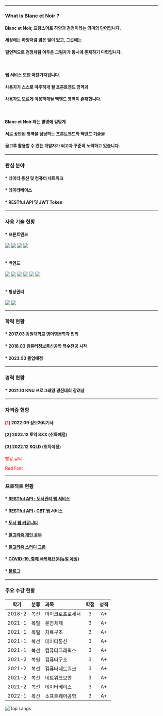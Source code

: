 ***

### What is Blanc et Noir ?

#### Blanc et Noir, 프랑스어로 하양과 검정이라는 의미의 단어입니다.<br>
#### 세상에는 하양처럼 밝은 빛이 있고, 그곳에는<br>
#### 필연적으로 검정처럼 어두운 그림자가 동시에 존재하기 마련입니다.

<br>

#### 웹 서비스 또한 마찬가지입니다.<br>
#### 사용자가 스스로 마주하게 될 프론트엔드 영역과<br>
#### 사용자도 모르게 이용하게될 백엔드 영역이 존재합니다.

<br>

#### Blanc et Noir 라는 별명에 걸맞게<br>
#### 서로 상반된 영역을 담당하는 프론트엔드와 백엔드 기술을<br>
#### 골고루 활용할 수 있는 개발자가 되고자 꾸준히 노력하고 있습니다.

***

### 관심 분야

#### * 데이터 통신 및 컴퓨터 네트워크
#### * 데이터베이스
#### * RESTful API 및 JWT Token

***

### 사용 기술 현황

#### * 프론트엔드

<div>
    <img src="https://img.shields.io/badge/html5-E34F26?style=for-the-badge&logo=html5&logoColor=white"> 
    <img src="https://img.shields.io/badge/css-1572B6?style=for-the-badge&logo=css3&logoColor=white"> 
    <img src="https://img.shields.io/badge/javascript-F7DF1E?style=for-the-badge&logo=javascript&logoColor=black"> 
    <img src="https://img.shields.io/badge/jquery-0769AD?style=for-the-badge&logo=jquery&logoColor=white">
</div>
<br>


#### * 백엔드

<div>
    <img src="https://img.shields.io/badge/apache tomcat-F8DC75?style=for-the-badge&logo=apachetomcat&logoColor=white">
    <img src="https://img.shields.io/badge/spring-6DB33F?style=for-the-badge&logo=spring&logoColor=white"> 
    <img src="https://img.shields.io/badge/java-007396?style=for-the-badge&logo=java&logoColor=white"> 
    <img src="https://img.shields.io/badge/oracle-F80000?style=for-the-badge&logo=oracle&logoColor=white"> 
    <img src="https://img.shields.io/badge/mariaDB-003545?style=for-the-badge&logo=mariaDB&logoColor=white"> 
    <img src="https://img.shields.io/badge/redis-DC382D?style=for-the-badge&logo=redis&logoColor=white">
</div>
<br>


#### * 형상관리

<div>
    <img src="https://img.shields.io/badge/github-181717?style=for-the-badge&logo=github&logoColor=white">
    <img src="https://img.shields.io/badge/git-F05032?style=for-the-badge&logo=git&logoColor=white">
</div>

***

### 학력 현황

#### * 2017.03 강원대학교 영어영문학과 입학
#### * 2018.03 컴퓨터정보통신공학 복수전공 시작
#### * 2023.03 졸업예정

***

### 경력 현황

#### * 2021.10 KNU 프로그래밍 경진대회 장려상

***

### 자격증 현항

#### <span style="color:red">[1]</span> 2022.09 정보처리기사
#### [2] 2022.12 토익 8XX (취득예정)
#### [3] 2022.12 SQLD (취득예정)

<span style="color:red">

빨강 글씨

Red Font

</span>

***

### 프로젝트 현황

#### * [RESTful API : 도서관리 웹 서비스](https://github.com/Blanc-et-noir/api)

#### * [RESTful API : CBT 웹 서비스](https://github.com/Blanc-et-noir/RestAPI)

#### * [도서 웹 커뮤니티](https://github.com/Blanc-et-noir/LibraryService)

#### * [알고리즘 개인 공부](https://github.com/Blanc-et-noir/Algorithm)

#### * [알고리즘 스터디 그룹](https://github.com/hs-study-group/algorithm)

#### * [COVID-19, 함께 극복해요(리뉴얼 예정)](https://github.com/Blanc-et-noir/COVID-19-INFO)

#### * [블로그](https://blanc-et-noir.tistory.com)

***

### 주요 수강 현황
  
|학기|분류|과목|학점|성적|
|:---:|:---:|:---|:---:|:---:|
|2018-2|복선|마이크로프로세서|3|A+|
|2021-1|복필|운영체제|3|A+|
|2021-1|복필|자료구조|3|A+|
|2021-1|복선|데이터통신|3|A+|
|2021-1|복선|컴퓨터그래픽스|3|A+|
|2021-2|복필|컴퓨터구조|3|A+|
|2021-2|복선|컴퓨터네트워크|3|A+|
|2021-2|복선|네트워크보안|3|A+|
|2021-2|복선|데이터베이스|3|A+|
|2022-1|복선|소프트웨어공학|3|A+|

![Top Langs](https://github-readme-stats.vercel.app/api/top-langs/?username=Blanc-et-noir&layout=compact&theme=buefy)
